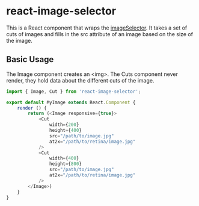 # react-image-selector

This is a React component that wraps the [imageSelector](https://github.com/stutrek/imageSelector). It takes a set of cuts of images and fills in the src attribute of an image based on the size of the image.

## Basic Usage

The Image component creates an &lt;img&gt;. The Cuts component never render, they hold data about the different cuts of the image.

```javascript
import { Image, Cut } from 'react-image-selector';

export default MyImage extends React.Component {
	render () {
		return (<Image responsive={true}>
			<Cut
				width={200}
				height={400}
				src="/path/to/image.jpg"
				at2x="/path/to/retina/image.jpg"
			/>
			<Cut
				width={400}
				height={800}
				src="/path/to/image.jpg"
				at2x="/path/to/retina/image.jpg"
			/>
		</Image>)
	}
}
```
